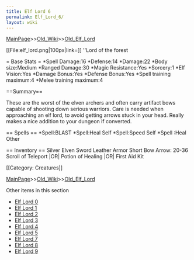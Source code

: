 ```yaml
---
title: Elf Lord 6
permalink: Elf_Lord_6/
layout: wiki
---
```


[MainPage](/keeperrl_wiki/ "wikilink")>>[Old_Wiki](/keeperrl_wiki/Old_Wiki "wikilink")>>[Old_Elf_Lord](/keeperrl_wiki/Old_Elf_Lord "wikilink")

[[File:elf_lord.png|100px|link=]] ''Lord of the forest

= Base Stats =
*Spell Damage:16
*Defense:14
*Damage:22
*Body size:Medium
*Ranged Damage:30
*Magic Resistance:Yes
*Sorcery:1
*Elf Vision:Yes
*Damage Bonus:Yes
*Defense Bonus:Yes
*Spell training maximum:4
*Melee training maximum:4

==Summary==

These are the worst of the elven archers and often carry artifact bows capable of shooting down serious warriors. Care is needed when approaching an elf lord, to avoid getting arrows stuck in your head. Really makes a nice addition to your dungeon if converted.

== Spells ==
*Spell:BLAST
*Spell:Heal Self
*Spell:Speed Self
*Spell :Heal Other

== Inventory ==
 Silver Elven Sword
 Leather Armor
 Short Bow
 Arrow: 20-36
 Scroll of Teleport |OR| Potion of Healing |OR| First Aid Kit

[[Category: Creatures]]

[MainPage](/keeperrl_wiki/ "wikilink")>>[Old_Wiki](/keeperrl_wiki/Old_Wiki "wikilink")>>[Old_Elf_Lord](/keeperrl_wiki/Old_Elf_Lord "wikilink")

Other items in this section
-    [Elf Lord 0](/keeperrl_wiki/Elf_Lord_0 "wikilink")
-    [Elf Lord 1](/keeperrl_wiki/Elf_Lord_1 "wikilink")
-    [Elf Lord 2](/keeperrl_wiki/Elf_Lord_2 "wikilink")
-    [Elf Lord 3](/keeperrl_wiki/Elf_Lord_3 "wikilink")
-    [Elf Lord 4](/keeperrl_wiki/Elf_Lord_4 "wikilink")
-    [Elf Lord 5](/keeperrl_wiki/Elf_Lord_5 "wikilink")
-    [Elf Lord 7](/keeperrl_wiki/Elf_Lord_7 "wikilink")
-    [Elf Lord 8](/keeperrl_wiki/Elf_Lord_8 "wikilink")
-    [Elf Lord 9](/keeperrl_wiki/Elf_Lord_9 "wikilink")
